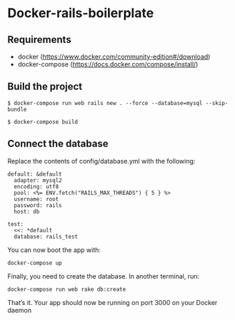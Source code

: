 # Docker-rails-boilerplate

## Requirements

- docker (https://www.docker.com/community-edition#/download)
- docker-compose (https://docs.docker.com/compose/install/)

## Build the project

```
$ docker-compose run web rails new . --force --database=mysql --skip-bundle

$ docker-compose build
```

## Connect the database

Replace the contents of config/database.yml with the following:

```
default: &default
  adapter: mysql2
  encoding: utf8
  pool: <%= ENV.fetch("RAILS_MAX_THREADS") { 5 } %>
  username: root
  password: rails
  host: db

test:
  <<: *default
  database: rails_test

```

You can now boot the app with:

```
docker-compose up
```
Finally, you need to create the database. In another terminal, run:

```
docker-compose run web rake db:create
```

That’s it. Your app should now be running on port 3000 on your Docker daemon
